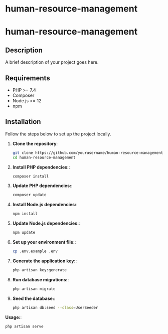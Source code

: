 # human-resource-management

# human-resource-management

## Description
A brief description of your project goes here.

## Requirements
- PHP >= 7.4
- Composer
- Node.js >= 12
- npm

## Installation

Follow the steps below to set up the project locally.

1. **Clone the repository**:
   ```bash
   git clone https://github.com/yourusername/human-resource-management.git
   cd human-resource-management
   
2. **Install PHP dependencies:**:
   ```bash
   composer install
   
3. **Update PHP dependencies:**:
   ```bash
   composer update

4. **Install Node.js dependencies:**:
   ```bash
   npm install

5. **Update Node.js dependencies:**:
   ```bash
   npm update

6. **Set up your environment file:**:
   ```bash
   cp .env.example .env

7. **Generate the application key:**:
   ```bash
   php artisan key:generate

8. **Run database migrations:**:
   ```bash
   php artisan migrate

9. **Seed the database:**:
   ```bash
   php artisan db:seed --class=UserSeeder

 **Usage:**:
   ```bash
   php artisan serve
